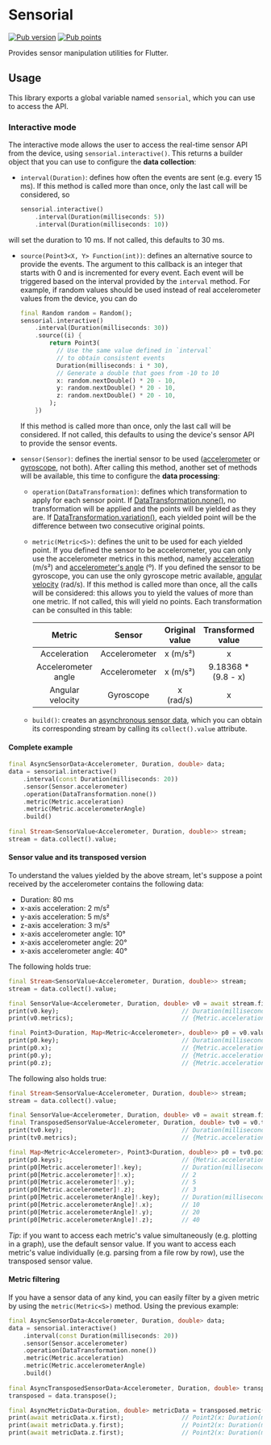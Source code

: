 # Sensorial

<a href="https://pub.dev/packages/sensorial"><img src="https://img.shields.io/pub/v/sensorial" alt="Pub version" /></a> <a href="https://pub.dev/packages/sensorial/score"><img src="https://badges.bar/sensorial/pub%20points" alt="Pub points" /></a>

Provides sensor manipulation utilities for Flutter.

## Usage

This library exports a global variable named `sensorial`, which you can use to access the API.

### Interactive mode

The interactive mode allows the user to access the real-time sensor API from the device, using 
`sensorial.interactive()`. This returns a builder object that you can use to configure the **data
collection**:

- `interval(Duration)`: defines how often the events are sent (e.g. every 15 ms). If this method
  is called more than once, only the last call will be considered, so
  
  ```dart
  sensorial.interactive()
      .interval(Duration(milliseconds: 5))
      .interval(Duration(milliseconds: 10))
  ```

will set the duration to 10 ms. If not called, this defaults to 30 ms.

- `source(Point3<X, Y> Function(int))`: defines an alternative source to provide the events. The 
  argument to this callback is an integer that starts with 0 and is incremented for every event.
  Each event will be triggered based on the interval provided by the `interval` method. For example,
  if random values should be used instead of real accelerometer values from the device, you can do
  
  ```dart
  final Random random = Random();
  sensorial.interactive()
      .interval(Duration(milliseconds: 30))
      .source((i) {
          return Point3(
            // Use the same value defined in `interval`
            // to obtain consistent events
            Duration(milliseconds: i * 30),
            // Generate a double that goes from -10 to 10
            x: random.nextDouble() * 20 - 10,
            y: random.nextDouble() * 20 - 10,
            z: random.nextDouble() * 20 - 10,
          );
      })
  ```
  
  If this method is called more than once, only the last call will be considered. If not called, this
  defaults to using the device's sensor API to provide the sensor events.

- `sensor(Sensor)`: defines the inertial sensor to be used ([accelerometer](https://pub.dev/documentation/sensorial/latest/sensorial/Accelerometer-class.html)
  or [gyroscope](https://pub.dev/documentation/sensorial/latest/sensorial/Gyroscope-class.html), not
  both). After calling this method, another set of methods will be available, this time to configure
  the **data processing**:
  
  - `operation(DataTransformation)`: defines which transformation to apply for each sensor point. If
    [DataTransformation.none()](https://pub.dev/documentation/sensorial/latest/sensorial/DataTransformation/none.html),
    no transformation will be applied and the points will be yielded as they are. If [DataTransformation.variation()](https://pub.dev/documentation/sensorial/latest/sensorial/DataTransformation/variation.html),
    each yielded point will be the difference between two consecutive original points. 
  
  - `metric(Metric<S>)`: defines the unit to be used for each yielded point. If you defined the sensor
    to be accelerometer, you can only use the accelerometer metrics in this method, namely [acceleration](https://pub.dev/documentation/sensorial/latest/sensorial/Acceleration-class.html)
    (m/s²) and [accelerometer's angle](https://pub.dev/documentation/sensorial/latest/sensorial/AccelerometerAngle-class.html) (º).
    If you defined the sensor to be gyroscope, you can use the only gyroscope metric available, [angular
    velocity](https://pub.dev/documentation/sensorial/latest/sensorial/AngularVelocity-class.html) (rad/s).
    If this method is called more than once, all the calls will be considered: this allows you to yield the 
    values of more than one metric. If not called, this will yield no points. Each transformation can be
    consulted in this table:
    
    |      **Metric**     |   **Sensor**  | **Original value** | **Transformed value** | **Transformed unit** |
    |:-------------------:|:-------------:|:------------------:|:---------------------:|:--------------------:|
    |     Acceleration    | Accelerometer |      x (m/s²)      |           x           |         m/s²         |
    | Accelerometer angle | Accelerometer |      x (m/s²)      |  9.18368 * (9.8 - x)  |      º (degrees)     |
    |   Angular velocity  |   Gyroscope   |      x (rad/s)     |           x           |         rad/s        |
    
   - `build()`: creates an [asynchronous sensor data](https://pub.dev/documentation/sensorial/latest/sensorial/AsyncSensorData-class.html),
      which you can obtain its corresponding stream by calling its `collect().value` attribute.
      
#### Complete example

```dart
final AsyncSensorData<Accelerometer, Duration, double> data;
data = sensorial.interactive()
    .interval(const Duration(milliseconds: 20))
    .sensor(Sensor.accelerometer)
    .operation(DataTransformation.none())
    .metric(Metric.acceleration)
    .metric(Metric.accelerometerAngle)
    .build()
    
final Stream<SensorValue<Accelerometer, Duration, double>> stream;
stream = data.collect().value;
```

#### Sensor value and its transposed version

To understand the values yielded by the above stream, let's suppose a point received by the 
accelerometer contains the following data:

- Duration: 80 ms
- x-axis acceleration: 2 m/s²
- y-axis acceleration: 5 m/s²
- z-axis acceleration: 3 m/s²
- x-axis accelerometer angle: 10°
- x-axis accelerometer angle: 20°
- x-axis accelerometer angle: 40°

The following holds true:

```dart
final Stream<SensorValue<Accelerometer, Duration, double>> stream;
stream = data.collect().value;

final SensorValue<Accelerometer, Duration, double> v0 = await stream.first;
print(v0.key);                                  // Duration(milliseconds: 80))
print(v0.metrics);                              // {Metric.acceleration, Metric.accelerometerAngle}

final Point3<Duration, Map<Metric<Accelerometer>, double>> p0 = v0.values;
print(p0.key);                                  // Duration(milliseconds: 80))
print(p0.x);                                    // {Metric.acceleration: 2, Metric.accelerometerAngle: 10}
print(p0.y);                                    // {Metric.acceleration: 5, Metric.accelerometerAngle: 20}
print(p0.z);                                    // {Metric.acceleration: 3, Metric.accelerometerAngle: 40}
```

The following also holds true:

```dart
final Stream<SensorValue<Accelerometer, Duration, double>> stream;
stream = data.collect().value;

final SensorValue<Accelerometer, Duration, double> v0 = await stream.first;
final TransposedSensorValue<Accelerometer, Duration, double> tv0 = v0.transpose();
print(tv0.key);                                 // Duration(milliseconds: 80))
print(tv0.metrics);                             // {Metric.acceleration, Metric.accelerometerAngle}

final Map<Metric<Accelerometer>, Point3<Duration, double>> p0 = tv0.points;
print(p0.keys);                                 // {Metric.acceleration, Metric.accelerometerAngle}
print(p0[Metric.accelerometer]!.key);           // Duration(milliseconds: 80))
print(p0[Metric.accelerometer]!.x);             // 2
print(p0[Metric.accelerometer]!.y);             // 5
print(p0[Metric.accelerometer]!.z);             // 3
print(p0[Metric.accelerometerAngle]!.key);      // Duration(milliseconds: 80))
print(p0[Metric.accelerometerAngle]!.x);        // 10
print(p0[Metric.accelerometerAngle]!.y);        // 20
print(p0[Metric.accelerometerAngle]!.z);        // 40
```

_Tip_: if you want to access each metric's value simultaneously (e.g. plotting in a graph),
use the default sensor value. If you want to access each metric's value individually (e.g.
parsing from a file row by row), use the transposed sensor value.

#### Metric filtering

If you have a sensor data of any kind, you can easily filter by a given metric by using the
`metric(Metric<S>)` method. Using the previous example:

```dart
final AsyncSensorData<Accelerometer, Duration, double> data;
data = sensorial.interactive()
    .interval(const Duration(milliseconds: 20))
    .sensor(Sensor.accelerometer)
    .operation(DataTransformation.none())
    .metric(Metric.acceleration)
    .metric(Metric.accelerometerAngle)
    .build()
    
final AsyncTransposedSensorData<Accelerometer, Duration, double> transposed;
transposed = data.transpose();

final AsyncMetricData<Duration, double> metricData = transposed.metric(Metric.acceleration);
print(await metricData.x.first);                // Point2(x: Duration(milliseconds: 80), y: 2)
print(await metricData.y.first);                // Point2(x: Duration(milliseconds: 80), y: 5)
print(await metricData.z.first);                // Point2(x: Duration(milliseconds: 80), y: 3)
```
